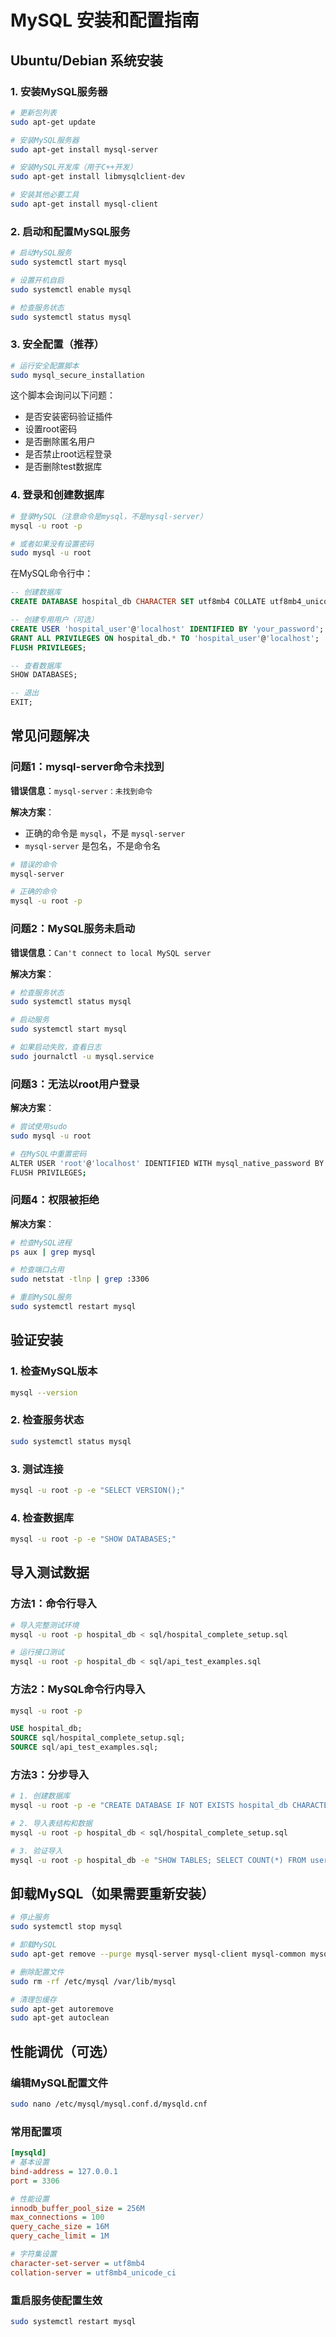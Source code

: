 # MySQL 安装和配置指南

## Ubuntu/Debian 系统安装

### 1. 安装MySQL服务器

```bash
# 更新包列表
sudo apt-get update

# 安装MySQL服务器
sudo apt-get install mysql-server

# 安装MySQL开发库（用于C++开发）
sudo apt-get install libmysqlclient-dev

# 安装其他必要工具
sudo apt-get install mysql-client
```

### 2. 启动和配置MySQL服务

```bash
# 启动MySQL服务
sudo systemctl start mysql

# 设置开机自启
sudo systemctl enable mysql

# 检查服务状态
sudo systemctl status mysql
```

### 3. 安全配置（推荐）

```bash
# 运行安全配置脚本
sudo mysql_secure_installation
```

这个脚本会询问以下问题：
- 是否安装密码验证插件
- 设置root密码
- 是否删除匿名用户
- 是否禁止root远程登录
- 是否删除test数据库

### 4. 登录和创建数据库

```bash
# 登录MySQL（注意命令是mysql，不是mysql-server）
mysql -u root -p

# 或者如果没有设置密码
sudo mysql -u root
```

在MySQL命令行中：
```sql
-- 创建数据库
CREATE DATABASE hospital_db CHARACTER SET utf8mb4 COLLATE utf8mb4_unicode_ci;

-- 创建专用用户（可选）
CREATE USER 'hospital_user'@'localhost' IDENTIFIED BY 'your_password';
GRANT ALL PRIVILEGES ON hospital_db.* TO 'hospital_user'@'localhost';
FLUSH PRIVILEGES;

-- 查看数据库
SHOW DATABASES;

-- 退出
EXIT;
```

## 常见问题解决

### 问题1：mysql-server命令未找到

**错误信息**：`mysql-server：未找到命令`

**解决方案**：
- 正确的命令是 `mysql`，不是 `mysql-server`
- `mysql-server` 是包名，不是命令名

```bash
# 错误的命令
mysql-server

# 正确的命令
mysql -u root -p
```

### 问题2：MySQL服务未启动

**错误信息**：`Can't connect to local MySQL server`

**解决方案**：
```bash
# 检查服务状态
sudo systemctl status mysql

# 启动服务
sudo systemctl start mysql

# 如果启动失败，查看日志
sudo journalctl -u mysql.service
```

### 问题3：无法以root用户登录

**解决方案**：
```bash
# 尝试使用sudo
sudo mysql -u root

# 在MySQL中重置密码
ALTER USER 'root'@'localhost' IDENTIFIED WITH mysql_native_password BY 'new_password';
FLUSH PRIVILEGES;
```

### 问题4：权限被拒绝

**解决方案**：
```bash
# 检查MySQL进程
ps aux | grep mysql

# 检查端口占用
sudo netstat -tlnp | grep :3306

# 重启MySQL服务
sudo systemctl restart mysql
```

## 验证安装

### 1. 检查MySQL版本
```bash
mysql --version
```

### 2. 检查服务状态
```bash
sudo systemctl status mysql
```

### 3. 测试连接
```bash
mysql -u root -p -e "SELECT VERSION();"
```

### 4. 检查数据库
```bash
mysql -u root -p -e "SHOW DATABASES;"
```

## 导入测试数据

### 方法1：命令行导入
```bash
# 导入完整测试环境
mysql -u root -p hospital_db < sql/hospital_complete_setup.sql

# 运行接口测试
mysql -u root -p hospital_db < sql/api_test_examples.sql
```

### 方法2：MySQL命令行内导入
```bash
mysql -u root -p
```

```sql
USE hospital_db;
SOURCE sql/hospital_complete_setup.sql;
SOURCE sql/api_test_examples.sql;
```

### 方法3：分步导入
```bash
# 1. 创建数据库
mysql -u root -p -e "CREATE DATABASE IF NOT EXISTS hospital_db CHARACTER SET utf8mb4 COLLATE utf8mb4_unicode_ci;"

# 2. 导入表结构和数据
mysql -u root -p hospital_db < sql/hospital_complete_setup.sql

# 3. 验证导入
mysql -u root -p hospital_db -e "SHOW TABLES; SELECT COUNT(*) FROM users;"
```

## 卸载MySQL（如果需要重新安装）

```bash
# 停止服务
sudo systemctl stop mysql

# 卸载MySQL
sudo apt-get remove --purge mysql-server mysql-client mysql-common mysql-server-core-* mysql-client-core-*

# 删除配置文件
sudo rm -rf /etc/mysql /var/lib/mysql

# 清理包缓存
sudo apt-get autoremove
sudo apt-get autoclean
```

## 性能调优（可选）

### 编辑MySQL配置文件
```bash
sudo nano /etc/mysql/mysql.conf.d/mysqld.cnf
```

### 常用配置项
```ini
[mysqld]
# 基本设置
bind-address = 127.0.0.1
port = 3306

# 性能设置
innodb_buffer_pool_size = 256M
max_connections = 100
query_cache_size = 16M
query_cache_limit = 1M

# 字符集设置
character-set-server = utf8mb4
collation-server = utf8mb4_unicode_ci
```

### 重启服务使配置生效
```bash
sudo systemctl restart mysql
```